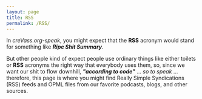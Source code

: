 ```yaml
---
layout: page
title: RSS
permalink: /RSS/
---
```


In *creVass.org-speak*, you might expect that the **RSS** acronym would stand for something like ***Ripe Shit Summary***.

But other people kind of expect people use ordinary things like either toilets or **RSS** acronyms the right way that everybody uses them, so, since we want our shit to flow downhill, ***"according to code"*** ... *so to speak* ... therefore, this page is where you might find Really Simple Syndications (RSS) feeds and OPML files from our favorite podcasts, blogs, and other sources.